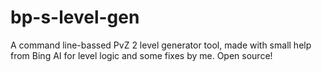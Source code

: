 # bp-s-level-gen
A command line-bassed PvZ 2 level generator tool, made with small help from Bing AI for level logic and some fixes by me. Open source!
